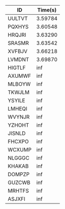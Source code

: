 |ID|Time(s)|
|-|-|
|UULTVT|3.59784|
|PQXHYS|3.60548|
|HRQJRI|3.63290|
|SRASMR|3.63542|
|XVFBJV|3.66218|
|LVMDNT|3.69870|
|HIGTLF|inf|
|AXUMWF|inf|
|MLBOYW|inf|
|TKWJLM|inf|
|YSYILE|inf|
|LMHEQI|inf|
|WVYNJR|inf|
|YZHOHT|inf|
|JISNLD|inf|
|FHCXPO|inf|
|WCXUMP|inf|
|NLGGGC|inf|
|KHAKAB|inf|
|DOMPZP|inf|
|GUZCWB|inf|
|MRHTFS|inf|
|ASJXFI|inf|
